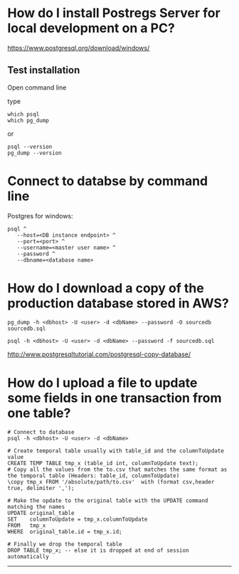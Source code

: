 # How do I install Postregs Server for local development on a PC?

https://www.postgresql.org/download/windows/

## Test installation

Open command line

type

```
which psql
which pg_dump
```

or

```
psql --version
pg_dump --version
```

# Connect to databse by command line

Postgres for windows:

```
psql ^
   --host=<DB instance endpoint> ^
   --port=<port> ^
   --username=<master user name> ^
   --password ^
   --dbname=<database name>
```

# How do I download a copy of the production database stored in AWS?

```
pg_dump -h <dbhost> -U <user> -d <dbName> --password -O sourcedb sourcedb.sql
```

```
psql -h <dbhost> -U <user> -d <dbName> --password -f sourcedb.sql
```

http://www.postgresqltutorial.com/postgresql-copy-database/

# How do I upload a file to update some fields in one transaction from one table?

```
# Connect to database
psql -h <dbhost> -U <user> -d <dbName>
```

```
# Create temporal table usually with table_id and the columnToUpdate value
CREATE TEMP TABLE tmp_x (table_id int, columnToUpdate text);
# Copy all the values from the to.csv that matches the same format as the temporal table (Headers: table_id, columnToUpdate)
\copy tmp_x FROM '/absolute/path/to.csv'  with (format csv,header true, delimiter ',');

# Make the opdate to the original table with the UPDATE command matching the names
UPDATE original_table
SET    columnToUpdate = tmp_x.columnToUpdate
FROM   tmp_x
WHERE  original_table.id = tmp_x.id;

# Finally we drop the temporal table
DROP TABLE tmp_x; -- else it is dropped at end of session automatically
```

---
